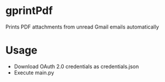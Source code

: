 # gprintPdf
Prints PDF attachments from unread Gmail emails automatically


# Usage
- Download OAuth 2.0 credentials as credentials.json
- Execute main.py